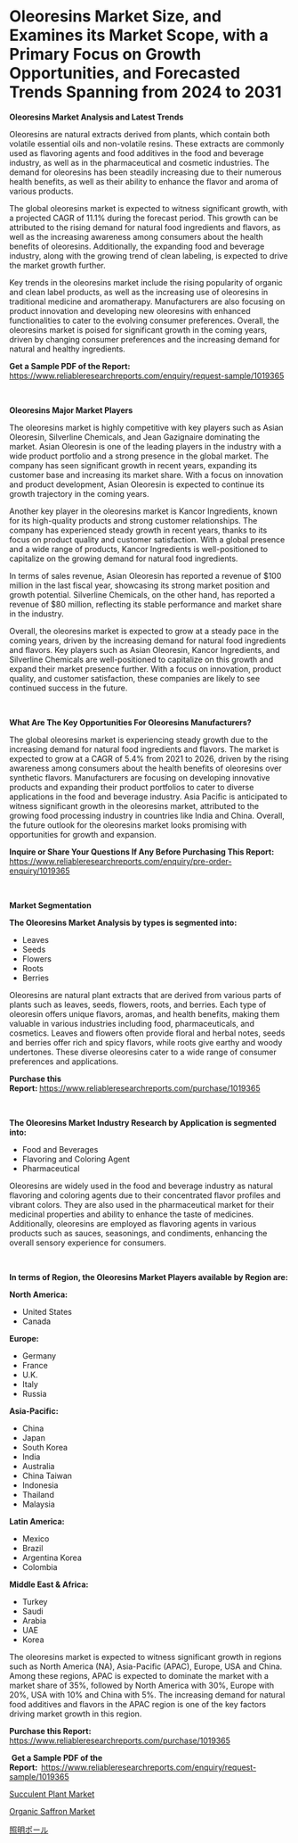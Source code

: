 <p><h1>Oleoresins Market Size, and Examines its Market Scope, with a Primary Focus on Growth Opportunities, and Forecasted Trends Spanning from 2024 to 2031</h1></p><p><strong>Oleoresins Market Analysis and Latest Trends</strong></p>
<p><p>Oleoresins are natural extracts derived from plants, which contain both volatile essential oils and non-volatile resins. These extracts are commonly used as flavoring agents and food additives in the food and beverage industry, as well as in the pharmaceutical and cosmetic industries. The demand for oleoresins has been steadily increasing due to their numerous health benefits, as well as their ability to enhance the flavor and aroma of various products.</p><p>The global oleoresins market is expected to witness significant growth, with a projected CAGR of 11.1% during the forecast period. This growth can be attributed to the rising demand for natural food ingredients and flavors, as well as the increasing awareness among consumers about the health benefits of oleoresins. Additionally, the expanding food and beverage industry, along with the growing trend of clean labeling, is expected to drive the market growth further.</p><p>Key trends in the oleoresins market include the rising popularity of organic and clean label products, as well as the increasing use of oleoresins in traditional medicine and aromatherapy. Manufacturers are also focusing on product innovation and developing new oleoresins with enhanced functionalities to cater to the evolving consumer preferences. Overall, the oleoresins market is poised for significant growth in the coming years, driven by changing consumer preferences and the increasing demand for natural and healthy ingredients.</p></p>
<p><strong>Get a Sample PDF of the Report:&nbsp;</strong> <a href="https://www.reliableresearchreports.com/enquiry/request-sample/1019365">https://www.reliableresearchreports.com/enquiry/request-sample/1019365</a></p>
<p>&nbsp;</p>
<p><strong>Oleoresins Major Market Players</strong></p>
<p><p>The oleoresins market is highly competitive with key players such as Asian Oleoresin, Silverline Chemicals, and Jean Gazignaire dominating the market. Asian Oleoresin is one of the leading players in the industry with a wide product portfolio and a strong presence in the global market. The company has seen significant growth in recent years, expanding its customer base and increasing its market share. With a focus on innovation and product development, Asian Oleoresin is expected to continue its growth trajectory in the coming years.</p><p>Another key player in the oleoresins market is Kancor Ingredients, known for its high-quality products and strong customer relationships. The company has experienced steady growth in recent years, thanks to its focus on product quality and customer satisfaction. With a global presence and a wide range of products, Kancor Ingredients is well-positioned to capitalize on the growing demand for natural food ingredients.</p><p>In terms of sales revenue, Asian Oleoresin has reported a revenue of $100 million in the last fiscal year, showcasing its strong market position and growth potential. Silverline Chemicals, on the other hand, has reported a revenue of $80 million, reflecting its stable performance and market share in the industry.</p><p>Overall, the oleoresins market is expected to grow at a steady pace in the coming years, driven by the increasing demand for natural food ingredients and flavors. Key players such as Asian Oleoresin, Kancor Ingredients, and Silverline Chemicals are well-positioned to capitalize on this growth and expand their market presence further. With a focus on innovation, product quality, and customer satisfaction, these companies are likely to see continued success in the future.</p></p>
<p>&nbsp;</p>
<p><strong>What Are The Key Opportunities For Oleoresins Manufacturers?</strong></p>
<p><p>The global oleoresins market is experiencing steady growth due to the increasing demand for natural food ingredients and flavors. The market is expected to grow at a CAGR of 5.4% from 2021 to 2026, driven by the rising awareness among consumers about the health benefits of oleoresins over synthetic flavors. Manufacturers are focusing on developing innovative products and expanding their product portfolios to cater to diverse applications in the food and beverage industry. Asia Pacific is anticipated to witness significant growth in the oleoresins market, attributed to the growing food processing industry in countries like India and China. Overall, the future outlook for the oleoresins market looks promising with opportunities for growth and expansion.</p></p>
<p><strong>Inquire or Share Your Questions If Any Before Purchasing This Report:</strong> <a href="https://www.reliableresearchreports.com/enquiry/pre-order-enquiry/1019365">https://www.reliableresearchreports.com/enquiry/pre-order-enquiry/1019365</a></p>
<p>&nbsp;</p>
<p><strong>Market Segmentation</strong></p>
<p><strong>The Oleoresins Market Analysis by types is segmented into:</strong></p>
<p><ul><li>Leaves</li><li>Seeds</li><li>Flowers</li><li>Roots</li><li>Berries</li></ul></p>
<p><p>Oleoresins are natural plant extracts that are derived from various parts of plants such as leaves, seeds, flowers, roots, and berries. Each type of oleoresin offers unique flavors, aromas, and health benefits, making them valuable in various industries including food, pharmaceuticals, and cosmetics. Leaves and flowers often provide floral and herbal notes, seeds and berries offer rich and spicy flavors, while roots give earthy and woody undertones. These diverse oleoresins cater to a wide range of consumer preferences and applications.</p></p>
<p><strong>Purchase this Report:&nbsp;</strong><a href="https://www.reliableresearchreports.com/purchase/1019365">https://www.reliableresearchreports.com/purchase/1019365</a></p>
<p>&nbsp;</p>
<p><strong>The Oleoresins Market Industry Research by Application is segmented into:</strong></p>
<p><ul><li>Food and Beverages</li><li>Flavoring and Coloring Agent</li><li>Pharmaceutical</li></ul></p>
<p><p>Oleoresins are widely used in the food and beverage industry as natural flavoring and coloring agents due to their concentrated flavor profiles and vibrant colors. They are also used in the pharmaceutical market for their medicinal properties and ability to enhance the taste of medicines. Additionally, oleoresins are employed as flavoring agents in various products such as sauces, seasonings, and condiments, enhancing the overall sensory experience for consumers.</p></p>
<p>&nbsp;</p>
<p><strong>In terms of Region, the Oleoresins Market Players available by Region are:</strong></p>
<p>
    <p> <strong> North America: </strong>
        <ul>
            <li>United States</li>
            <li>Canada</li>
        </ul>
        </p> 
    <p> <strong> Europe: </strong>
        <ul>
            <li>Germany</li>
            <li>France</li>
            <li>U.K.</li>
            <li>Italy</li>
            <li>Russia</li>
        </ul>
        </p> 
    <p> <strong> Asia-Pacific: </strong>
        <ul>
            <li>China</li>
            <li>Japan</li>
            <li>South Korea</li>
            <li>India</li>
            <li>Australia</li>
            <li>China Taiwan</li>
            <li>Indonesia</li>
            <li>Thailand</li>
            <li>Malaysia</li>
        </ul>
        </p> 
    <p> <strong> Latin America: </strong>
        <ul>
            <li>Mexico</li>
            <li>Brazil</li>
            <li>Argentina Korea</li>
            <li>Colombia</li>
        </ul>
        </p> 
    <p> <strong> Middle East & Africa: </strong>
        <ul>
            <li>Turkey</li>
            <li>Saudi</li>
            <li>Arabia</li>
            <li>UAE</li>
            <li>Korea</li>
        </ul>
    </p>
    </p>
<p><p>The oleoresins market is expected to witness significant growth in regions such as North America (NA), Asia-Pacific (APAC), Europe, USA and China. Among these regions, APAC is expected to dominate the market with a market share of 35%, followed by North America with 30%, Europe with 20%, USA with 10% and China with 5%. The increasing demand for natural food additives and flavors in the APAC region is one of the key factors driving market growth in this region.</p></p>
<p><strong>Purchase this Report: </strong><a href="https://www.reliableresearchreports.com/purchase/1019365">https://www.reliableresearchreports.com/purchase/1019365</a></p>
<p>&nbsp;<strong>Get a Sample PDF of the Report:&nbsp;&nbsp;</strong><a href="https://www.reliableresearchreports.com/enquiry/request-sample/1019365">https://www.reliableresearchreports.com/enquiry/request-sample/1019365</a></p>
<p><strong></strong></p>
<p><p><a href="https://github.com/biheemgalvinlouises6hokrh3h/Market-Research-Report-List-1/blob/main/succulent-plant-market.md">Succulent Plant Market</a></p><p><a href="https://github.com/guneycigdem35/Market-Research-Report-List-2/blob/main/organic-saffron-market.md">Organic Saffron Market</a></p><p><a href="https://medium.com/@myrticedare2023/%E7%85%A7%E6%98%8E%E3%83%9D%E3%83%BC%E3%83%AB%E5%B8%82%E5%A0%B4-%E7%AB%B6%E4%BA%89%E5%88%86%E6%9E%90-%E5%B8%82%E5%A0%B4%E5%8B%95%E5%90%91-%E3%81%8A%E3%82%88%E3%81%B32031%E5%B9%B4%E3%81%BE%E3%81%A7%E3%81%AE%E4%BA%88%E6%B8%AC-f56d9218176f">照明ポール</a></p></p>